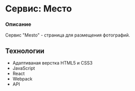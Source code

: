 
# Сервис: Место

### Описание
Сервис "Mesto" - страница для размещения фотографий.

## Технологии
* Адаптиваная верстка HTML5 и CSS3
* JavaScript
* React 
* Webpack
* API
